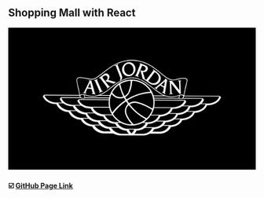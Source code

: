 ## Shopping Mall with React

<div>
<img src=https://raw.githubusercontent.com/yhuj79/ShoppingMall-React/master/thumnail/thumnail.jpg width=550>
</div>

#### :ballot_box_with_check: <a target="_blank" rel="noopener noreferrer" href="">GitHub Page Link</a>
